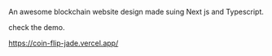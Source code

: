 An awesome blockchain website design made suing Next js and Typescript.



check the demo. 

https://coin-flip-jade.vercel.app/
